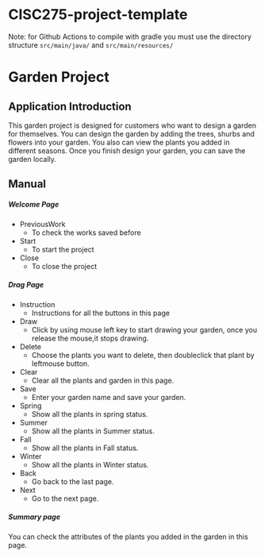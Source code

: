 # CISC275-project-template

Note: for Github Actions to compile with gradle you must use the directory structure `src/main/java/` and `src/main/resources/`

# Garden Project
## Application Introduction
   This garden project is designed for customers who want to design a garden for themselves. You can design the garden by adding the trees, shurbs and flowers into your garden. You also can view the plants you added in different seasons. Once you finish design your garden, you can save the garden locally.
## Manual
##### Welcome Page
   - PreviousWork
     - To check the works saved before
   - Start
     - To start the project
   - Close
     - To close the project
##### Drag Page
   - Instruction
     - Instructions for all the buttons in this page 
   - Draw
     - Click by using mouse left key to start drawing your garden, once you release the mouse,it stops drawing.
   - Delete
     - Choose the plants you want to delete, then doubleclick that plant by leftmouse button.
   - Clear
     - Clear all the plants and garden in this page.
   - Save
     - Enter your garden name and save your garden.
   - Spring
     - Show all the plants in spring status.
   - Summer
     - Show all the plants in Summer status.
   - Fall
     - Show all the plants in Fall status.
   - Winter
     - Show all the plants in Winter status.
   - Back
     - Go back to the last page.
   - Next
     - Go to the next page.
##### Summary page
You can check the attributes of the plants you added in the garden in this page.

